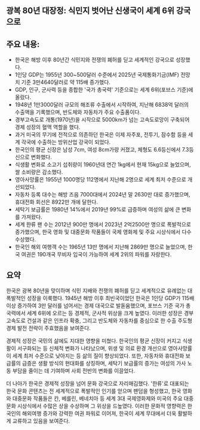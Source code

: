 ## 광복 80년 대장정: 식민지 벗어난 신생국이 세계 6위 강국으로

## 주요 내용:
*   한국은 해방 이후 80년간 식민지와 전쟁의 폐허를 딛고 세계적인 강국으로 성장했다.
*   1인당 GDP는 1955년 300~500달러 수준에서 2025년 국제통화기금(IMF) 전망치 기준 3만4640달러로 약 115배 증가했다.
*   GDP, 인구, 군사력 등을 종합한 '국가 총국력' 기준으로는 세계 6위(포브스 기준)에 올랐다.
*   1948년 1만3000달러 규모의 해조류 수출에서 시작하여, 지난해 6838억 달러의 수출액을 기록했으며, 반도체와 자동차가 주요 수출품이다.
*   경부고속도로 개통(1970년)을 시작으로 5000km가 넘는 고속도로망이 구축되어 경제 성장의 혈맥 역할을 했다.
*   과거 미국의 무기에 전적으로 의존하던 한국은 이제 자주포, 전투기, 잠수함 등을 세계 각국에 수출하는 방위산업 강국이 되었다.
*   한국인의 평균 신장은 남성 7cm, 여성 8cm가량 커졌고, 체형도 6.6등신에서 7.3등신으로 변화했다.
*   식생활 변화로 소고기 섭취량이 1960년대 연간 1kg에서 현재 15kg으로 늘었으며, 쌀 소비량은 감소했다.
*   영아사망률은 1955년 1000명당 112명에서 지난해 2명으로 세계 최저 수준으로 개선되었다.
*   자동차 등록 대수는 해방 즈음 7000대에서 2024년 말 2630만 대로 증가했으며, 휴대전화 회선은 8922만 개에 달한다.
*   세탁기 보급률은 1980년 14%에서 2019년 99%로 급증하며 여성의 삶에 큰 변화를 가져왔다.
*   세계 한류 팬 수는 2012년 900만 명에서 2023년 2억2500만 명으로 폭발적으로 증가했으며, 한국 영화 및 대중문화 작품들이 국제 영화제 및 주요 시상식에서 다수 수상했다.
*   한국인 해외 여행객 수는 1965년 13만 명에서 지난해 2869만 명으로 늘었으며, 한국 여권은 190개국 무비자 입국이 가능하여 세계 2위의 파워를 자랑한다.

## 요약
한국은 광복 80년을 맞이하며 식민 지배와 전쟁의 폐허를 딛고 세계적으로 유례없는 대폭발적인 성장을 이룩했다. 1945년 해방 이후 최빈국이었던 한국은 1인당 GDP가 115배 이상 증가하여 3만 달러를 넘어서는 경제 대국으로 발돋움했으며, 포브스 기준 국가 총국력에서 세계 6위에 오르는 등 경제적, 군사적 위상을 크게 높였다. 이러한 성장은 경부고속도로 건설과 같은 인프라 확충, 그리고 반도체와 자동차를 중심으로 한 수출 주도형 경제 발전 전략이 주효했음을 보여준다.

경제적 성장은 국민의 삶에도 지대한 영향을 미쳤다. 한국인의 평균 신장이 커지고 식생활이 서구화되는 등 신체적 변화가 나타났으며, 위생 및 의료 환경 개선으로 영아사망률이 세계 최저 수준으로 낮아지는 등 삶의 질이 향상되었다. 또한, 자동차와 휴대전화 보급률의 급증은 생활 방식의 현대화를 상징하며, 세탁기 보급률의 증가는 여성의 가사 노동 부담을 줄이는 데 기여하며 사회 전반의 변화를 이끌었다.

더 나아가 한국은 경제적 성장을 넘어 문화 강국으로 자리매김했다. '한류'로 대표되는 한국 문화 콘텐츠는 전 세계적으로 폭발적인 인기를 얻으며 팬덤을 형성했고, 한국 영화와 대중문화 작품들은 칸, 베를린, 베네치아 등 세계 3대 국제영화제와 미국의 주요 대중문화 시상식에서 수많은 상을 수상하며 그 위상을 드높였다. 이러한 문화적 영향력은 한국인의 해외여행 증가와 강력한 여권 파워로 이어져, 한국이 세계 무대에서 더욱 활발하게 교류하고 있음을 보여준다.